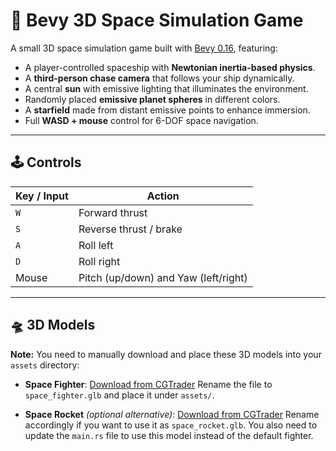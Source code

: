 # 🚀 Bevy 3D Space Simulation Game

A small 3D space simulation game built with [Bevy 0.16](https://bevy.org), featuring:

- A player-controlled spaceship with **Newtonian inertia-based physics**.
- A **third-person chase camera** that follows your ship dynamically.
- A central **sun** with emissive lighting that illuminates the environment.
- Randomly placed **emissive planet spheres** in different colors.
- A **starfield** made from distant emissive points to enhance immersion.
- Full **WASD + mouse** control for 6-DOF space navigation.

---

## 🕹️ Controls

| Key / Input | Action                               |
| ----------- | ------------------------------------ |
| `W`         | Forward thrust                       |
| `S`         | Reverse thrust / brake               |
| `A`         | Roll left                            |
| `D`         | Roll right                           |
| Mouse       | Pitch (up/down) and Yaw (left/right) |

---

## 🛸 3D Models

**Note:** You need to manually download and place these 3D models into your `assets` directory:

- **Space Fighter**:
  [Download from CGTrader](https://www.cgtrader.com/items/4796579/download-page)
  Rename the file to `space_fighter.glb` and place it under `assets/`.

- **Space Rocket** *(optional alternative)*:
  [Download from CGTrader](https://www.cgtrader.com/items/3494266/download-page)
  Rename accordingly if you want to use it as `space_rocket.glb`.
You also need to update the `main.rs` file to use this model instead of the default fighter.

